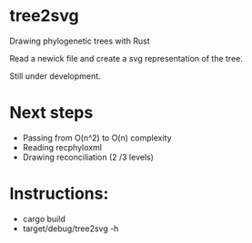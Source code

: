 # tree2svg
Drawing phylogenetic trees with Rust

Read a newick file and create a svg representation of the tree.

Still under development.

# Next steps
- Passing from O(n^2) to O(n) complexity
- Reading recphyloxml
- Drawing reconciliation (2 /3 levels)

# Instructions:
- cargo build
- target/debug/tree2svg  -h
